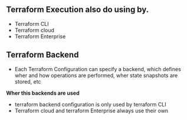 ## Terraform Execution also do using by.
- Terraform CLI
- Terraform cloud
- Terraform Enterprise

## Terraform Backend 

- Each Terraform Configuration can specify a backend, which defines wher and how operations are performed, wher state snapshots are stored, etc

**Wher this backends are used**
- terraform backend configuration is only used by terraform CLI
- Terraform cloud and terraform Enterprise always use their own 

